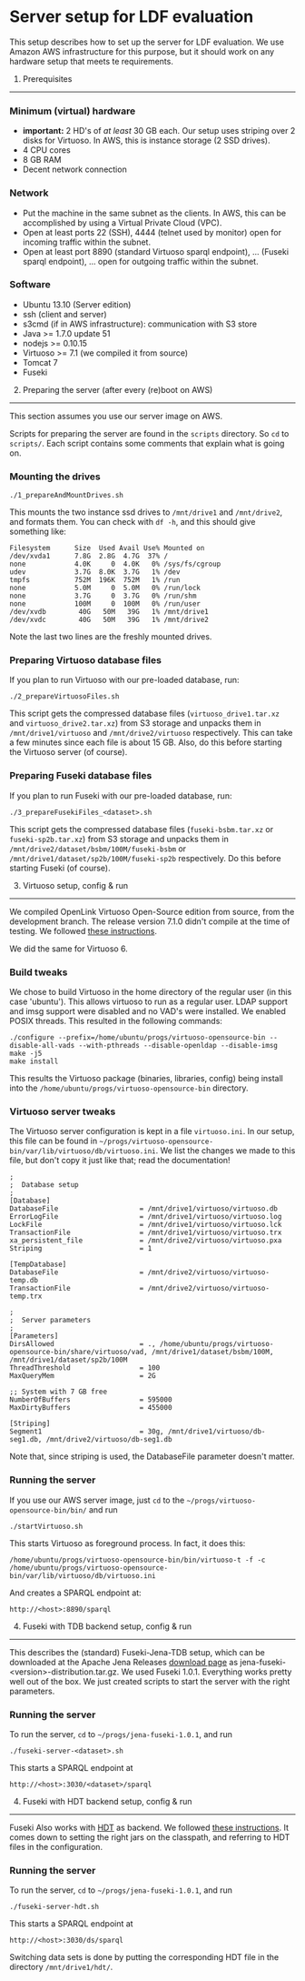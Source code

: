 Server setup for LDF evaluation
===============================

This setup describes how to set up the server for LDF evaluation. We use Amazon AWS infrastructure for this purpose, but it should work on any hardware setup that meets te requirements.

1) Prerequisites
----------------

### Minimum (virtual) hardware
* **important:** 2 HD's of *at least* 30 GB each. Our setup uses striping over 2 disks for Virtuoso. In AWS, this is instance storage (2 SSD drives).
* 4 CPU cores
* 8 GB RAM
* Decent network connection

### Network
* Put the machine in the same subnet as the clients. In AWS, this can be accomplished by using a Virtual Private Cloud (VPC).
* Open at least ports 22 (SSH), 4444 (telnet used by monitor) open for incoming traffic within the subnet.
* Open at least port 8890 (standard Virtuoso sparql endpoint), ... (Fuseki sparql endpoint), ... open for outgoing traffic within the subnet.

### Software
* Ubuntu 13.10 (Server edition)
* ssh (client and server)
* s3cmd (if in AWS infrastructure): communication with S3 store
* Java >= 1.7.0 update 51
* nodejs >= 0.10.15
* Virtuoso >= 7.1 (we compiled it from source)
* Tomcat 7
* Fuseki

2) Preparing the server (after every (re)boot on AWS)
-----------------------------------------------------
This section assumes you use our server image on AWS.

Scripts for preparing the server are found in the <code>scripts</code> directory. So <code>cd</code> to <code>scripts/</code>. Each script contains some comments that explain what is going on.

### Mounting the drives
	./1_prepareAndMountDrives.sh

This mounts the two instance ssd drives to <code>/mnt/drive1</code> and <code>/mnt/drive2</code>, and formats them. You can check with <code>df -h</code>, and this should give something like:

	Filesystem      Size  Used Avail Use% Mounted on
	/dev/xvda1      7.8G  2.8G  4.7G  37% /
	none            4.0K     0  4.0K   0% /sys/fs/cgroup
	udev            3.7G  8.0K  3.7G   1% /dev
	tmpfs           752M  196K  752M   1% /run
	none            5.0M     0  5.0M   0% /run/lock
	none            3.7G     0  3.7G   0% /run/shm
	none            100M     0  100M   0% /run/user
	/dev/xvdb        40G   50M   39G   1% /mnt/drive1
	/dev/xvdc        40G   50M   39G   1% /mnt/drive2

Note the last two lines are the freshly mounted drives.

### Preparing Virtuoso database files

If you plan to run Virtuoso with our pre-loaded database, run:

	./2_prepareVirtuosoFiles.sh

This script gets the compressed database files (<code>virtuoso_drive1.tar.xz</code> and <code>virtuoso_drive2.tar.xz</code>) from S3 storage and unpacks them in <code>/mnt/drive1/virtuoso</code> and <code>/mnt/drive2/virtuoso</code> respectively. This can take a few minutes since each file is about 15 GB. Also, do this before starting the Virtuoso server (of course).

### Preparing Fuseki database files

If you plan to run Fuseki with our pre-loaded database, run:

	./3_prepareFusekiFiles_<dataset>.sh

This script gets the compressed database files (<code>fuseki-bsbm.tar.xz</code> or <code>fuseki-sp2b.tar.xz</code>) from S3 storage and unpacks them in <code>/mnt/drive2/dataset/bsbm/100M/fuseki-bsbm</code> or <code>/mnt/drive1/dataset/sp2b/100M/fuseki-sp2b</code> respectively. Do this before starting Fuseki (of course).


3) Virtuoso setup, config & run
-------------------------------

We compiled OpenLink Virtuoso Open-Source edition from source, from the development branch. The release version 7.1.0 didn't compile at the time of testing. We followed [these instructions](http://virtuoso.openlinksw.com/dataspace/doc/dav/wiki/Main/VOSUbuntuNotes#Building%20Virtuoso%20from%20Source).

We did the same for Virtuoso 6.

### Build tweaks

We chose to build Virtuoso in the home directory of the regular user (in this case 'ubuntu'). This allows virtuoso to run as a regular user. LDAP support and imsg support were disabled and no VAD's were installed. We enabled POSIX threads. This resulted in the following commands:

	./configure --prefix=/home/ubuntu/progs/virtuoso-opensource-bin --disable-all-vads --with-pthreads --disable-openldap --disable-imsg
	make -j5
	make install

This results the Virtuoso package (binaries, libraries, config) being install into the <code>/home/ubuntu/progs/virtuoso-opensource-bin</code> directory.

### Virtuoso server tweaks

The Virtuoso server configuration is kept in a file <code>virtuoso.ini</code>. In our setup, this file can be found in <code>~/progs/virtuoso-opensource-bin/var/lib/virtuoso/db/virtuoso.ini</code>. We list the changes we made to this file, but don't copy it just like that; read the documentation!

	;
	;  Database setup
	;
	[Database]
	DatabaseFile                    = /mnt/drive1/virtuoso/virtuoso.db
	ErrorLogFile                    = /mnt/drive1/virtuoso/virtuoso.log
	LockFile                        = /mnt/drive1/virtuoso/virtuoso.lck
	TransactionFile                 = /mnt/drive1/virtuoso/virtuoso.trx
	xa_persistent_file              = /mnt/drive2/virtuoso/virtuoso.pxa
	Striping                        = 1
	
	[TempDatabase]
	DatabaseFile                    = /mnt/drive2/virtuoso/virtuoso-temp.db
	TransactionFile                 = /mnt/drive2/virtuoso/virtuoso-temp.trx
	
	;
	;  Server parameters
	;
	[Parameters]
	DirsAllowed                     = ., /home/ubuntu/progs/virtuoso-opensource-bin/share/virtuoso/vad, /mnt/drive1/dataset/bsbm/100M, /mnt/drive1/dataset/sp2b/100M
	ThreadThreshold                 = 100
	MaxQueryMem                     = 2G
	
	;; System with 7 GB free
	NumberOfBuffers                 = 595000
	MaxDirtyBuffers                 = 455000
	
	[Striping]
	Segment1                        = 30g, /mnt/drive1/virtuoso/db-seg1.db, /mnt/drive2/virtuoso/db-seg1.db

Note that, since striping is used, the DatabaseFile parameter doesn't matter.

### Running the server
If you use our AWS server image, just <code>cd</code> to the <code>~/progs/virtuoso-opensource-bin/bin/</code> and run

	./startVirtuoso.sh

This starts Virtuoso as foreground process. In fact, it does this:

	/home/ubuntu/progs/virtuoso-opensource-bin/bin/virtuoso-t -f -c /home/ubuntu/progs/virtuoso-opensource-bin/var/lib/virtuoso/db/virtuoso.ini

And creates a SPARQL endpoint at:

	http://<host>:8890/sparql


4) Fuseki with TDB backend setup, config & run
----------------------------------------------

This describes the (standard) Fuseki-Jena-TDB setup, which can be downloaded at the Apache Jena Releases [download page](http://jena.apache.org/download/index.cgi) as jena-fuseki-&lt;version&gt;-distribution.tar.gz.
We used Fuseki 1.0.1. Everything works pretty well out of the box. We just created scripts to start the server with the right parameters.

### Running the server
To run the server, <code>cd</code> to <code>~/progs/jena-fuseki-1.0.1</code>, and run

	./fuseki-server-<dataset>.sh

This starts a SPARQL endpoint at

	http://<host>:3030/<dataset>/sparql

4) Fuseki with HDT backend setup, config & run
----------------------------------------------

Fuseki Also works with [HDT](http://www.rdfhdt.org) as backend. We followed [these instructions](http://www.rdfhdt.org/manual-of-hdt-integration-with-jena/).
It comes down to setting the right jars on the classpath, and referring to HDT files in the configuration.

### Running the server
To run the server, <code>cd</code> to <code>~/progs/jena-fuseki-1.0.1</code>, and run

	./fuseki-server-hdt.sh

This starts a SPARQL endpoint at

	http://<host>:3030/ds/sparql

Switching data sets is done by putting the corresponding HDT file in the directory <code>/mnt/drive1/hdt/</code>.
